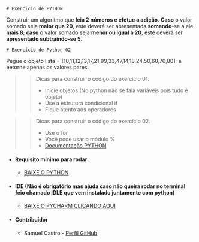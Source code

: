     # Exercício de PYTHON

Construir um algoritmo que **leia 2 números e efetue a adição**. **Caso** o valor somado seja **maior que 20**, este deverá ser apresentada **somando**-se a ele **mais 8**; **caso** o valor somado seja **menor ou igual a 20**, este deverá ser **apresentado subtraindo-se 5**.

    # Exercício de Python 02
Pegue o objeto lista = [10,11,12,13,17,21,99,33,47,14,18,24,50,60,70,80]; e eetorne apenas os valores pares.

>> Dicas para construir o código do exercício 01.
>> * Inicie objetos (No python não se fala variáveis pois tudo é objeto)
>> * Use a estrutura condicional if
>> * Fique atento aos operadores

>> Dicas para construir o código do exercício 02.
>> * Use o for
>> * Você pode usar o módulo %
>> * [Documentação PYTHON](https://docs.python.org/pt-br/3/tutorial/index.html)

- #### Requisito mínimo para rodar:
    -   [BAIXE O PYTHON](https://www.python.org/)

- #### IDE (Não é obrigatório mas ajuda caso não queira rodar no terminal feio chamado IDLE que vem instalado juntamente com python)
    -   [BAIXE O PYCHARM CLICANDO AQUI](https://www.jetbrains.com/pycharm/)

- #### Contribuidor
    -   Samuel Castro - [Perfil GitHub](https://github.com/samuelxcastro)